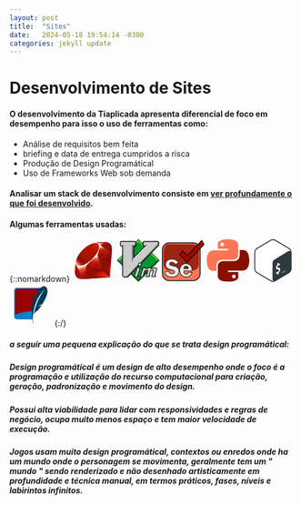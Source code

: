 ```yaml
---
layout: post
title:  "Sites"
date:   2024-05-18 19:54:14 -0300
categories: jekyll update
---
```

# Desenvolvimento de Sites

#### O desenvolvimento da Tiaplicada apresenta diferencial de foco em desempenho para isso o uso de ferramentas como:

* Análise de requisitos bem feita
* briefing e data de entrega cumpridos a risca 
* Produção de Design Programátical
* Uso de Frameworks Web sob demanda

#### Analisar um stack de desenvolvimento consiste em [ver profundamente o que foi desenvolvido](https://builtwith.com/?https%3a%2f%2ftiaplicada.com.br).


#### Algumas ferramentas usadas:

{::nomarkdown}
<svg height="75" width="75" viewBox="0 0 32 32" xmlns="http://www.w3.org/2000/svg" xmlns:xlink="http://www.w3.org/1999/xlink"><linearGradient id="a" gradientTransform="matrix(202.935 0 0 -202.78 47910.461 -62541.16)" gradientUnits="userSpaceOnUse" x1="-235.957" x2="-235.986" y1="-308.579" y2="-308.527"><stop offset="0" stop-color="#fb7655"/><stop offset=".41" stop-color="#e42b1e"/><stop offset=".99" stop-color="#900"/><stop offset="1" stop-color="#900"/></linearGradient><linearGradient id="b" gradientTransform="matrix(60.308 0 0 -111.778 14236.351 -34525.395)" gradientUnits="userSpaceOnUse" x1="-235.571" x2="-235.697" y1="-309.087" y2="-309.041"><stop offset="0" stop-color="#871101"/><stop offset=".99" stop-color="#911209"/><stop offset="1" stop-color="#911209"/></linearGradient><linearGradient id="c" gradientTransform="matrix(188.32 0 0 -21.986 44447.30200000001 -6856.882)" x1="-235.896" x2="-235.937" xlink:href="#b" y1="-313.362" y2="-313.129"/><linearGradient id="d" gradientTransform="matrix(65.222 0 0 -97.1 15237.802 -29991.814)" gradientUnits="userSpaceOnUse" x1="-233.515" x2="-233.497" y1="-309.082" y2="-309.161"><stop offset="0" stop-color="#fff"/><stop offset=".23" stop-color="#e57252"/><stop offset=".46" stop-color="#de3b20"/><stop offset=".99" stop-color="#a60003"/><stop offset="1" stop-color="#a60003"/></linearGradient><linearGradient id="e" gradientTransform="matrix(105.32 0 0 -106.825 24798.925 -33053.152)" gradientUnits="userSpaceOnUse" x1="-235.314" x2="-235.31" y1="-309.534" y2="-309.607"><stop offset="0" stop-color="#fff"/><stop offset=".23" stop-color="#e4714e"/><stop offset=".56" stop-color="#be1a0d"/><stop offset=".99" stop-color="#a80d00"/><stop offset="1" stop-color="#a80d00"/></linearGradient><linearGradient id="f" gradientTransform="matrix(94.321 0 0 -66.418 22271.499 -20707.004)" gradientUnits="userSpaceOnUse" x1="-235.882" x2="-235.869" y1="-311.851" y2="-311.935"><stop offset="0" stop-color="#fff"/><stop offset=".18" stop-color="#e46342"/><stop offset=".4" stop-color="#c82410"/><stop offset=".99" stop-color="#a80d00"/><stop offset="1" stop-color="#a80d00"/></linearGradient><linearGradient id="g" gradientTransform="matrix(70.767 0 0 -24.301 16678.116 -7798.647)" gradientUnits="userSpaceOnUse" x1="-235.412" x2="-235.333" y1="-321.074" y2="-320.958"><stop offset="0" stop-color="#fff"/><stop offset=".54" stop-color="#c81f11"/><stop offset=".99" stop-color="#bf0905"/><stop offset="1" stop-color="#bf0905"/></linearGradient><linearGradient id="h" gradientTransform="matrix(18.177 0 0 -72.645 4071.017 -22510.233)" gradientUnits="userSpaceOnUse" x1="-223.821" x2="-223.796" y1="-310.116" y2="-310.18"><stop offset="0" stop-color="#fff"/><stop offset=".31" stop-color="#de4024"/><stop offset=".99" stop-color="#bf190b"/><stop offset="1" stop-color="#bf190b"/></linearGradient><linearGradient id="i" gradientTransform="matrix(158.162 0 0 -157.937 37256.313 -48819.382)" gradientUnits="userSpaceOnUse" x1="-235.561" x2="-235.424" y1="-309.258" y2="-309.116"><stop offset="0" stop-color="#bd0012"/><stop offset=".07" stop-color="#fff"/><stop offset=".17" stop-color="#fff"/><stop offset=".27" stop-color="#c82f1c"/><stop offset=".33" stop-color="#820c01"/><stop offset=".46" stop-color="#a31601"/><stop offset=".72" stop-color="#b31301"/><stop offset=".99" stop-color="#e82609"/><stop offset="1" stop-color="#e82609"/></linearGradient><linearGradient id="j" gradientTransform="matrix(127.074 0 0 -97.409 29932.229 -30086.947)" gradientUnits="userSpaceOnUse" x1="-235.424" x2="-235.476" y1="-309.143" y2="-309.126"><stop offset="0" stop-color="#8c0c01"/><stop offset=".54" stop-color="#990c00"/><stop offset=".99" stop-color="#a80d0e"/><stop offset="1" stop-color="#a80d0e"/></linearGradient><linearGradient id="k" gradientTransform="matrix(94.011 0 0 -105.603 22198.743 -32676.856)" gradientUnits="userSpaceOnUse" x1="-235.839" x2="-235.901" y1="-309.604" y2="-309.555"><stop offset="0" stop-color="#7e110b"/><stop offset=".99" stop-color="#9e0c00"/><stop offset="1" stop-color="#9e0c00"/></linearGradient><linearGradient id="l" gradientTransform="matrix(79.702 0 0 -81.791 18827.397 -25447.905)" gradientUnits="userSpaceOnUse" x1="-235.854" x2="-235.891" y1="-311.24" y2="-311.202"><stop offset="0" stop-color="#79130d"/><stop offset=".99" stop-color="#9e120b"/><stop offset="1" stop-color="#9e120b"/></linearGradient><radialGradient id="m" cx="-235.882" cy="-312.543" gradientTransform="matrix(93.113 0 0 -48.655 21986.073 -15193.61)" gradientUnits="userSpaceOnUse" r=".076"><stop offset="0" stop-color="#a80d00"/><stop offset=".99" stop-color="#7e0e08"/><stop offset="1" stop-color="#7e0e08"/></radialGradient><radialGradient id="n" cx="-235.282" cy="-309.704" gradientTransform="matrix(97.434 0 0 -75.848 22937.057 -23467.84)" gradientUnits="userSpaceOnUse" r=".097"><stop offset="0" stop-color="#a30c00"/><stop offset=".99" stop-color="#800e08"/><stop offset="1" stop-color="#800e08"/></radialGradient><linearGradient id="o" gradientTransform="matrix(40.137 0 0 -81.143 9286.998 -25078.589)" gradientUnits="userSpaceOnUse" x1="-231.241" x2="-231.299" y1="-309.435" y2="-309.337"><stop offset="0" stop-color="#8b2114"/><stop offset=".43" stop-color="#9e100a"/><stop offset=".99" stop-color="#b3100c"/><stop offset="1" stop-color="#b3100c"/></linearGradient><linearGradient id="p" gradientTransform="matrix(78.099 0 0 -32.624 18447.361 -10353.553)" gradientUnits="userSpaceOnUse" x1="-235.898" x2="-235.831" y1="-317.466" y2="-317.537"><stop offset="0" stop-color="#b31000"/><stop offset=".44" stop-color="#910f08"/><stop offset=".99" stop-color="#791c12"/><stop offset="1" stop-color="#791c12"/></linearGradient><path d="m23.693 20.469-15.986 9.492 20.7-1.4 1.593-20.876z" fill="url(#a)"/><path d="m28.44 28.542-1.779-12.279-4.846 6.4z" fill="url(#b)"/><path d="m28.464 28.542-13.034-1.023-7.654 2.415z" fill="url(#c)"/><path d="m7.794 29.937 3.256-10.667-7.165 1.53z" fill="url(#d)"/><path d="m21.813 22.7-3-11.735-8.57 8.035z" fill="url(#e)"/><path d="m29.32 11.127-8.1-6.619-2.257 7.3z" fill="url(#f)"/><path d="m25.53 2.148-4.767 2.634-3.007-2.67z" fill="url(#g)"/><path d="m2 24.38 2-3.642-1.618-4.338z" fill="url(#h)"/><path d="m2.274 16.263 1.626 4.61 7.062-1.584 8.062-7.489 2.276-7.231-3.583-2.53-6.091 2.28c-1.92 1.781-5.644 5.316-5.778 5.381s-2.459 4.464-3.574 6.562z" fill="#fff"/><path d="m7.981 7.981c4.159-4.123 9.519-6.56 11.578-4.481s-.124 7.121-4.283 11.244-9.455 6.69-11.511 4.614.057-7.258 4.216-11.377z" fill="url(#i)"/><path d="m7.794 29.933 3.231-10.7 10.729 3.447c-3.879 3.638-8.194 6.713-13.96 7.254z" fill="url(#j)"/><path d="m19.038 11.774 2.754 10.91c3.24-3.407 6.149-7.07 7.573-11.6l-10.328.691z" fill="url(#k)"/><path d="m29.337 11.139c1.1-3.327 1.357-8.1-3.841-8.985l-4.265 2.355 8.106 6.629z" fill="url(#l)"/><path d="m2 24.332c.153 5.49 4.114 5.572 5.8 5.62l-3.9-9.1z" fill="#9e1209"/><path d="m19.053 11.791c2.49 1.531 7.509 4.6 7.61 4.661a17.552 17.552 0 0 0 2.619-5.343l-10.229.683z" fill="url(#m)"/><path d="m11.021 19.232 4.319 8.332a27.924 27.924 0 0 0 6.385-4.88l-10.7-3.452z" fill="url(#n)"/><path d="m3.887 20.861-.612 7.287c1.155 1.577 2.743 1.714 4.409 1.591-1.205-3-3.614-9-3.8-8.878z" fill="url(#o)"/><path d="m21.206 4.528 8.58 1.2c-.458-1.94-1.864-3.192-4.261-3.584l-4.319 2.38z" fill="url(#p)"/></svg>
<svg height="75" preserveAspectRatio="xMidYMid" viewBox="0 0 256 257" width="75" xmlns="http://www.w3.org/2000/svg"><path d="m128.286 1.952-126.341 125.933 126.341 126.515 125.761-126.515z" fill="#019833"/><path d="m128.264 13.516v-10.631l-125.49 125.023h10.753z" fill="#66fe98"/><path d="m128.264 13.516v-10.631l125.88 125.023h-11.636z" fill="#45fe02"/><path d="m128.264 242.836v11.769l-125.49-126.697h10.753z" fill="#017d17"/><path d="m128.264 242.836v11.769l125.88-126.697h-11.636z" fill="#005d04"/><path d="m65.226 230.591h-24.326l-9.5-9.258v-176.783h-7.54l-6.455-6.464v-19.761l6.687-7.253h85.075l7.649 7.658v18.756l-6.356 7.747h-6.428v59.758l60.487-59.758h-3.377l-7.035-7.587v-19.888l6.912-6.345h85.872l6.796 6.805v18.81z"/><path d="m128.264 256.342-128.264-128.434 128.264-127.908 127.736 127.908zm-124.335-128.434 124.335 124.502 123.805-124.502-123.805-123.973z"/><path d="m108.075 22.742 3.779-2.441-3.861-4.008h-81.837l-4.158 4.164v15.75l4.61 4.616 2.199-4.616-2.892-2.897v-11.103l2.169-1.931 77.264.095z" fill="#fefefe"/><path d="m41.458 35.833v184.334l2.592 2.468-2.077 3.925-5.451-5.369v-180.579z" fill="#fefefe"/><path d="m28.236 35.833-1.628 4.99h9.886l5.719-4.99z" fill="#808080"/><path d="m166.531 35.897-3.457-2.442v-9.896l3.616-3.621h75.449l2.893 3.862 4.117-3.249-4.238-3.872h-81.114l-4.038 4.043v15.871l4.252 3.848m-65.615 76.31-7.879 19.144 88.948-89.309-.435-10.804z" fill="#fefefe"/><g fill="#808080"><path d="m107.897 22.671 3.957-2.37v15.532l-4.517 4.523h-8.778l-.163 76.395-7.849 19.1v-100.018h14.659l2.727-2.219z"/><path d="m244.764 22.722 4.385-2.171v14.183l-186.741 191.826h-20.435l1.994-3.77 15.695.001 185.129-191.412z"/><path d="m179.03 35.782-4.548 4.569-10.471.09 2.557-4.59c.085 0 12.462-.069 12.462-.069"/></g><path d="m165.973 19.79-2.89 2.893v10.624l2.531 2.534h13.372v10.265l-88.46 89.783v-99.921h14.701l3.016-3.02v-10.751l-2.784-2.154h-77.366l-2.531 2.535v10.982l2.573 2.577h13.457v184.002l2.531 2.534h15.292l185.379-191.542v-8.448l-2.89-2.893z" fill="#ccc"/><path d="m59.519 222.918h-15.497l-2.674-2.678v-183.859h-13.314l-2.716-2.72v-11.185l2.674-2.677h77.551l2.945 2.278v10.972l-3.159 3.163h-14.559v99.081l87.972-89.288v-9.919h-13.229l-2.674-2.678v-10.826l3.032-3.037h76.134l3.033 3.037v8.648l-.068.071zm-15.294-.489h15.087l185.238-191.396v-8.249l-2.747-2.75h-75.729l-2.747 2.75v10.422l2.388 2.391h13.516v10.609l-.07.071-88.879 90.208v-100.761h14.844l2.873-2.878v-10.529l-2.623-2.03h-77.182l-2.388 2.392v10.78l2.431 2.434h13.599v184.144z" fill="#808080"/><path d="m134.566 143.819c-.141.029-.271.095-.38.19l-3.585 3.083c-.107.098-.187.221-.232.359l-3.586 10.054c-.108.301-.034.637.19.866l2.742 2.745c.159.153.371.236.591.233h11.073c.22.003.432-.08.59-.233l2.89-2.914c.1-.1.172-.224.211-.359l3.08-10.582c.085-.292.004-.608-.211-.823l-2.384-2.387c-.158-.153-.371-.236-.59-.232h-10.23c-.056-.006-.113-.006-.169 0zm-20.29 28.343c-.311.067-.556.305-.633.613l-1.371 5.449c-.111.446.16.899.606 1.01.064.016.129.024.195.025h6.518l-16.157 46.19c-.146.437.089.909.525 1.055.082.028.168.043.256.044h23.517c.363.005.687-.226.802-.571l1.54-4.963c.134-.44-.113-.906-.553-1.041-.08-.024-.164-.037-.249-.036h-5.315l15.988-46.676c.146-.437-.089-.909-.525-1.055-.082-.028-.169-.043-.256-.044h-24.72c-.056-.005-.112-.005-.168 0zm74.835.169c-.181.038-.345.134-.465.275l-4.893 5.533h-7.783l-5.189-5.385c-.155-.161-.367-.252-.59-.254h-18.582c-.35.001-.662.22-.781.549l-1.708 5.112c-.146.436.088.908.524 1.055.083.027.169.042.256.043h4.978l-15.482 45.683c-.146.437.089.909.525 1.056.082.027.169.042.256.043h19.784c.35-.001.661-.22.781-.549l1.518-4.457c.146-.436-.088-.909-.524-1.055-.083-.028-.169-.042-.256-.043h-3.459l9.871-31.111h17.865l-11.263 36.138c-.135.44.112.906.552 1.04.081.025.165.037.249.037h19.088c.332-.003.63-.202.76-.507l1.708-4.098c.17-.427-.039-.912-.466-1.081-.094-.037-.193-.057-.293-.059h-3.459l10.04-31.639h17l-11.432 36.307c-.134.44.113.906.552 1.04.081.025.165.037.25.037h20.965c.344.002.655-.208.781-.528l1.708-4.457c.158-.432-.064-.91-.496-1.068-.091-.034-.187-.051-.284-.051h-4.156l12.635-41.079c.084-.26.037-.543-.127-.761l-3.923-5.28c-.162-.206-.413-.324-.675-.317h-14.996c-.231-.004-.452.088-.612.254l-4.725 5.195h-8.268l-4.893-5.364c-.16-.166-.382-.258-.612-.254h-12.086c-.056-.005-.112-.005-.168 0z" fill="#ccc"/><path d="m128.359 162.524c.523.504 1.207.78 1.901.78.015 0 .03 0 .046-.001h11.039c.742.023 1.444-.263 2.013-.81l2.883-2.909c.334-.334.579-.751.706-1.195l3.079-10.58c.285-.979.015-2.035-.705-2.752l-2.409-2.413c-.535-.516-1.238-.8-1.947-.78h-10.16c-.146-.008-.292-.005-.436.01l-.205.032c-.47.099-.909.318-1.252.62l-3.586 3.084-.041.037c-.349.318-.612.72-.764 1.167l-3.578 10.031c-.359 1.001-.109 2.137.647 2.907zm16.154-16.751 1.575 1.577-2.816 9.676-2.346 2.368-10.168.001-1.897-1.9 3.257-9.13 3.014-2.592z"/><path d="m241.638 176.931-3.923-5.28-.035-.045c-.534-.678-1.36-1.071-2.225-1.06h-14.948c-.777-.018-1.514.296-2.049.848l-4.184 4.601h-6.541l-4.312-4.727-.04-.043c-.534-.552-1.273-.847-2.016-.848h-12.016c-.145-.008-.292-.005-.436.01l-.202.031c-.601.125-1.152.452-1.529.893l-4.31 4.874h-6.071l-4.615-4.79c-.515-.533-1.237-.843-1.995-.849h-18.588c-1.165.003-2.214.741-2.612 1.837l-1.724 5.155c-.489 1.457.298 3.041 1.756 3.531.276.092.564.141.877.144h2.252l-14.61 43.11c-.486 1.455.301 3.038 1.757 3.528.277.092.565.141.878.144h19.79c1.166-.003 2.216-.742 2.625-1.873l1.522-4.466c.487-1.456-.3-3.039-1.757-3.529-.277-.093-.565-.142-.877-.145h-.789l8.631-27.201h13.778l-10.476 33.611c-.449 1.47.381 3.031 1.847 3.48.271.083.561.117.824.123h19.105c1.11-.009 2.108-.675 2.547-1.709l1.722-4.13c.565-1.429-.136-3.052-1.558-3.616-.317-.127-.65-.193-1.019-.199h-.788l8.799-27.729h12.905l-10.637 33.782c-.447 1.469.383 3.03 1.848 3.478.265.082.541.123.809.123h.015 20.952c1.158-.007 2.194-.702 2.619-1.783l1.719-4.485c.527-1.443-.217-3.047-1.66-3.575-.303-.111-.622-.168-.956-.17h-1.51l11.847-38.518c.282-.864.124-1.815-.416-2.533zm-16.723 44.96h5.169l-.842 2.195h-18.676l11.772-37.383h-21.096l-11.28 35.548h4.432l-.765 1.835h-16.815l11.599-37.214h-21.952l-11.111 35.019h4.554l-.748 2.195h-17.406l15.854-46.782h-6.137l.952-2.849h17.287l5.433 5.639h9.495l5.135-5.808 11.114-.001 5.124 5.619h9.996l4.955-5.449h13.97l3.236 4.356z"/><path d="m130.096 218.105c-.27-.083-.54-.116-.824-.123h-2.58l15.106-44.099c.489-1.458-.299-3.041-1.757-3.531-.275-.092-.563-.141-.877-.144h-24.65c-.146-.008-.292-.005-.437.01l-.213.034c-1.046.225-1.858 1.01-2.117 2.046l-1.372 5.454c-.371 1.49.539 3.005 2.034 3.38.212.052.431.08.664.081h3.763l-15.255 43.615c-.489 1.458.3 3.041 1.756 3.53.277.092.565.141.878.144h23.489.041c1.204 0 2.263-.763 2.656-1.946l1.542-4.971c.449-1.469-.381-3.031-1.847-3.48zm-24.292 6.488 16.541-47.289h-7.826l.802-3.187h22.264l-16.364 47.774h6.534l-.838 2.702z"/></svg>
<svg height="75" preserveAspectRatio="xMidYMid" viewBox="0 0 256 249" width="75" xmlns="http://www.w3.org/2000/svg" xmlns:xlink="http://www.w3.org/1999/xlink"><radialGradient id="a" cx="3.684695%" cy="93.523026%" r="105.029056%"><stop offset="0" stop-color="#212121"/><stop offset="1" stop-color="#b8b8b8"/></radialGradient><linearGradient id="b" x1="50.877945%" x2="50.877945%" y1="134.661915%" y2="-.000001%"><stop offset="0" stop-color="#4b4b4b"/><stop offset="1" stop-color="#fff"/></linearGradient><linearGradient id="c" x1="31.39467%" x2="56.461995%" y1="83.962295%" y2="29.27916%"><stop offset="0" stop-color="#26761e"/><stop offset="1" stop-color="#2cb134" stop-opacity=".996078"/></linearGradient><radialGradient id="d" cx="30.637579%" cy="48.59125%" gradientTransform="matrix(.806967 0 0 1 .059141 0)" r="51.841565%"><stop offset="0" stop-color="#fff"/><stop offset="1" stop-color="#fff" stop-opacity="0"/></radialGradient><path d="m45.5013451 18.7741272h142.0121869c23.295892 0 42.180943 18.8850512 42.180943 42.1809425v142.0121873c0 23.295891-18.885051 42.180942-42.180943 42.180942h-142.0121869c-23.2958913 0-42.18094254-18.885051-42.18094254-42.180942v-142.0121873c0-23.2958913 18.88505124-42.1809425 42.18094254-42.1809425z" fill="url(#a)"/><path d="m45.5013451 21.9243852c-21.5560518 0-39.03068452 17.4746327-39.03068452 39.0306845v142.0121873c0 21.556052 17.47463272 39.030684 39.03068452 39.030684h142.0121869c21.556052 0 39.030685-17.474632 39.030685-39.030684v-142.0121873c0-21.5560518-17.474633-39.0306845-39.030685-39.0306845zm0-6.3005161h142.0121869c25.035731 0 45.331201 20.2954699 45.331201 45.3312006v142.0121873c0 25.035731-20.29547 45.3312-45.331201 45.3312h-142.0121869c-25.0357307 0-45.33120057-20.295469-45.33120057-45.3312v-142.0121873c0-25.0357307 20.29546987-45.3312006 45.33120057-45.3312006z" fill="#2b2b2b"/><path d="m46.5611562 27.0960173h139.0630528c19.997863 0 36.209335 16.2114716 36.209335 36.2093352v84.2722565c0 19.997863-16.211472 36.209335-36.209335 36.209335h-139.0630528c-19.9978637 0-36.2093353-16.211472-36.2093353-36.209335v-84.2722565c0-19.9978636 16.2114716-36.2093352 36.2093353-36.2093352z" fill="url(#b)" opacity=".81"/><path d="m99.5180603 140.180955-20.7830649 6.953159c-2.8016973-8.252017-8.7360743-12.378063-17.8031416-12.37815-9.6784222.000087-14.5176116 3.132824-14.5175826 9.398223-.000029 2.496084.9041326 4.610043 2.7124956 6.341895 1.8082978 1.73199 5.8961362 3.234685 12.263537 4.508091 10.6461709 2.139498 18.4398139 4.304396 23.3809507 6.494706 4.9409991 2.190433 9.1052465 5.717946 12.4927602 10.582555 3.3873543 4.864709 5.0810713 10.302428 5.0811543 16.313178-.000083 9.423718-3.629475 17.573933-10.8881866 24.450668-7.2588601 6.876751-18.019688 10.315124-32.2825198 10.315124-10.6971971 0-19.8025161-2.432329-27.3159785-7.296996-7.513495-4.864652-12.4672977-12.085231-14.8614228-21.66176l22.6168686-5.119359c2.5469176 9.72935 9.6274177 14.594009 21.2415149 14.593991 5.6032281.000018 9.7802139-1.082431 12.5309683-3.247354 2.7506385-2.16488 4.1259886-4.750024 4.1260501-7.755446-.0000615-3.0563-1.2480634-5.424959-3.744009-7.105974-2.4960616-1.680946-7.3097813-3.260049-14.4411737-4.737318-13.2950794-2.750656-22.7697045-6.507396-28.4239009-11.270228-5.6542252-4.762729-8.4813306-11.728616-8.481327-20.897678-.0000036-9.270795 3.3746955-17.089908 10.1241048-23.45736 6.7493802-6.367259 15.9056384-9.550936 27.4687963-9.551041 20.4773712.000105 33.6450589 8.175789 39.5031066 24.527074zm81.8833777 46.609084h-49.665416c-.050968 1.375382-.076438 2.572445-.076409 3.591191-.000029 5.501425 1.464465 9.652941 4.393482 12.454559 2.928948 2.801654 6.430991 4.202474 10.506146 4.202459 7.589842.000015 12.148865-4.049623 13.677091-12.148927l20.630247 1.528168c-5.756165 17.828618-17.446628 26.742915-35.071424 26.742915-7.691808 0-14.224714-1.540899-19.598737-4.622705-5.37407-3.081794-9.805749-7.577147-13.295051-13.486069-3.48932-5.908889-5.233976-12.989385-5.233969-21.241518-.000007-12.276221 3.502041-22.183823 10.506146-29.722839 7.004073-7.538881 16.007514-11.308356 27.010347-11.308432 9.933028.000076 18.452548 3.502123 25.558583 10.506142 7.105901 7.00416 10.658884 18.172499 10.658964 33.505056zm-49.741825-13.218642h27.430592c-.7132-10.595232-5.06847-15.892871-13.065823-15.892932-8.557769.000061-13.346019 5.2977-14.364769 15.892932z" fill="#eee"/><path d="m60.0149702 117.464348c-11.1259588.000101-19.8356055 3.028489-26.2264249 9.057488-6.3869284 6.025484-9.5560294 13.368231-9.556026 22.140447-.0000034 8.66415 2.6191411 15.117627 7.8372477 19.513 5.3804561 4.532246 14.5973823 8.186806 27.6247552 10.882076 7.347288 1.521991 12.3402862 3.159907 15.0852891 5.008499 2.9978492 2.019046 4.543045 4.951765 4.5431187 8.607659-.0000735 3.586855-1.6477742 6.68392-4.8168154 9.178103-3.1175278 2.453585-7.6769673 3.635146-13.650667 3.635127-11.7237399.000018-19.3596724-4.80727-22.4956248-14.264322l-19.1201499 4.327872c2.4314433 8.250921 6.9571467 14.490626 13.6027793 18.793376 7.205376 4.665192 15.9690756 7.006264 26.3320104 7.006264 13.8352673 0 24.1526885-3.296691 31.0373751-9.818964 6.9036868-6.540394 10.3227863-14.218372 10.3228653-23.136336-.000079-5.642198-1.5812688-10.718649-4.7564175-15.278602-3.2027013-4.599211-7.1101752-7.909212-11.7407222-9.962016-4.7946352-2.125369-12.4765731-4.259239-23.0023015-6.374533-6.6882933-1.337581-11.0275673-2.932703-13.1607287-4.975849-2.1646397-2.073055-3.2707634-4.659206-3.2707287-7.649441-.0000345-7.471914 5.7720886-11.208604 16.3280667-11.208699 9.1976499.000088 15.5934538 4.034051 18.8811924 11.918838l17.3400657-5.801274c-5.8738418-14.432636-18.1313767-21.598616-37.138159-21.598713zm17.5851381 31.958555-.5794659-1.706737c-2.5489648-7.507628-7.7871896-11.149656-16.0887724-11.149735-8.8009004.000079-12.7071554 2.528864-12.7071321 7.587777-.0000232 2.001904.7021776 3.643671 2.154338 5.034391 1.4833591 1.420764 5.3197628 2.83103 11.3679348 4.040596 10.7649644 2.16337 18.670304 4.359296 23.7579866 6.614567 5.2513992 2.328039 9.6724201 6.073064 13.2447794 11.203118 3.5995283 5.169421 5.4057713 10.968408 5.4058593 17.347748-.000088 9.929431-3.839772 18.551882-11.453521 25.764972-7.6330248 7.231218-18.8372623 10.811271-33.5276524 10.811271-11.0314608 0-20.4783986-2.523588-28.2999415-7.587724-7.9095585-5.121085-13.1313485-12.732278-15.6338708-22.742398l-.4490391-1.796162 26.1303572-5.914642.4434117 1.693855c2.3272378 8.890163 8.6613696 13.24203 19.4900706 13.242013 5.2327521.000017 9.027282-.983321 11.4112456-2.859569 2.3322544-1.835593 3.4352505-3.908816 3.4353001-6.332728-.0000494-2.456781-.9508593-4.261379-2.9448386-5.604321-2.2471792-1.513338-6.8816171-3.033631-13.7966817-4.466087-13.5632194-2.806133-23.2955457-6.665052-29.2234658-11.658455-6.0903607-5.130101-9.1254283-12.608396-9.1254245-22.28237-.0000038-9.769376 3.5802927-18.064855 10.6922006-24.77429 7.1079227-6.705503 16.7107915-10.04447 28.7111766-10.044579 21.2038257.000109 35.0763654 8.613427 41.207485 25.726923l.623678 1.740845zm91.8714617 5.151496c-6.767719-6.670561-14.830893-9.985019-24.287667-9.985091-10.508801.000072-19.029178 3.567302-25.683976 10.730239-6.676505 7.186395-10.022069 16.651297-10.022062 28.490566-.000007 7.94241 1.66645 14.705549 4.982451 20.320936 3.33391 5.645776 7.54236 9.914691 12.636753 12.836104 5.082827 2.914815 11.306532 4.382784 18.698086 4.382784 16.088425 0 26.857315-7.676275 32.59463-23.300487l-16.722541-1.238708c-1.992921 7.899307-7.13801 12.037988-15.107997 12.037973-4.5407.000016-8.491212-1.58019-11.757576-4.704596-3.32076-3.176322-4.952556-7.802104-4.952524-13.762838-.00003-1.043004.025905-2.261925.07765-3.658288l.064607-1.743421h49.582383c-.267832-13.950919-3.665064-24.060187-10.102217-30.405173zm-36.00149 35.80684c-.000026 5.042054 1.297164 8.719305 3.834463 11.146243 2.59151 2.478881 5.645086 3.700312 9.254701 3.700299 6.692332.000013 10.526584-3.405832 11.898014-10.674146l.299881-1.589311 24.539933 1.817775-.707597 2.191646c-5.992703 18.561246-18.367185 27.997126-36.79432 27.997126-7.992065 0-14.834172-1.61383-20.49938-4.86262-5.653753-3.242181-10.308662-7.96397-13.953352-14.136032-3.662646-6.202404-5.485499-13.60026-5.485491-22.162106-.000008-12.713171 3.65852-23.063475 10.990237-30.955122 7.353342-7.914819 16.839846-11.886537 28.336736-11.886617 10.40925.00008 19.385119 3.689712 26.829499 11.027218 7.499404 7.39203 11.198419 19.019398 11.198501 34.794437l.000009 1.810476h-49.719689c-.014787.646747-.02216 1.240402-.022145 1.780734zm-3.803363-14.999375.190741-1.983747c1.101592-11.456814 6.590864-17.53005 16.166938-17.530119 9.068137.00007 14.100765 6.121629 14.872188 17.581806l.130054 1.93206zm27.439145-3.620934c-.997929-8.392055-4.63099-12.271949-11.081467-12.271999-7.007245.000051-11.032444 3.90617-12.317197 12.271999z" fill="#232323"/><path d="m107.916027 89.7196983 42.589486 45.4287827 103.244981-106.897953-14.196493-24.98583061-86.209188 90.43001461-29.528709-27.8251252z" fill="url(#c)"/><path d="m109.578481 86.1958963 42.021625 30.5017157 98.632372-95.4245359-9.879435-18.07853393-86.777048 92.13359473-28.960849-26.689405z" fill="url(#d)"/><path d="m239.924611.25212812 16.069196 28.28178968-105.507815 109.2408502-44.872942-47.8644696 17.885224-26.8278312 29.778147 28.0601721zm-89.399578 132.27006588 100.982147-104.5550557-12.323789-21.68987163-85.770185 89.96951813-29.279272-27.5900783-13.91493 20.8723916z"/></svg> <svg height="75" preserveAspectRatio="xMidYMid" viewBox="0 0 256 255" width="75" xmlns="http://www.w3.org/2000/svg" xmlns:xlink="http://www.w3.org/1999/xlink"><linearGradient id="a" x1="12.959359%" x2="79.638833%" y1="12.039393%" y2="78.200854%"><stop offset="0" stop-color="#387eb8"/><stop offset="1" stop-color="#366994"/></linearGradient><linearGradient id="b" x1="19.127525%" x2="90.741533%" y1="20.579181%" y2="88.429037%"><stop offset="0" stop-color="#ffe052"/><stop offset="1" stop-color="#ffc331"/></linearGradient><path d="m126.915866.07227555c-64.8322829.00000462-60.7837372 28.11518925-60.7837372 28.11518925l.0722755 29.1270467h61.8678717v8.7453417h-86.4415589s-41.486166-4.7049094-41.486166 60.7114618c-.00000463 65.416358 36.2100508 63.096556 36.2100508 63.096556h21.6103896v-30.355731s-1.1648552-36.210051 35.6318464-36.210051h61.3619421s34.475438.557297 34.475438-33.3190286v-56.0135516c0-.0000047 5.234323-33.89723325-62.518352-33.89723325zm-34.1140591 19.58667415c6.1553999-.0000045 11.1304351 4.9750349 11.1304351 11.1304348.000004 6.1553999-4.9750352 11.1304348-11.1304351 11.1304348-6.1553999.0000046-11.1304348-4.9750349-11.1304348-11.1304348-.0000047-6.1553999 4.9750349-11.1304348 11.1304348-11.1304348z" fill="url(#a)"/><path d="m128.757101 254.126271c64.832302 0 60.783738-28.11519 60.783738-28.11519l-.072275-29.127046h-61.867872v-8.745342h86.441559s41.486166 4.704896 41.486166-60.711485c.000023-65.4163514-36.210051-63.0965491-36.210051-63.0965491h-21.61039v30.3557243s1.164874 36.2100508-35.631846 36.2100508h-61.361948s-34.475437-.557296-34.475437 33.319052v56.013552s-5.2343225 33.897233 62.518356 33.897233zm34.114059-19.586674c-6.155401 0-11.130434-4.975033-11.130434-11.130435 0-6.155403 4.975033-11.130435 11.130434-11.130435 6.155403 0 11.130435 4.975032 11.130435 11.130435.000023 6.155402-4.975032 11.130435-11.130435 11.130435z" fill="url(#b)"/></svg> <svg height="75" preserveAspectRatio="xMidYMid" viewBox="0 0 224 256" width="75" xmlns="http://www.w3.org/2000/svg"><path d="m207.953496 52.161792-80.636342-47.87480046c-9.583974-5.71598872-21.530609-5.71598872-31.1145833 0l-80.6524885 47.87480046c-9.7014172 5.8525698-15.60802643 16.3777426-15.54965352 27.7076416v95.7334544c-.05267495 11.324153 5.85319704 21.84188 15.54965352 27.691495l80.6363418 47.858654c9.584949 5.712453 21.529635 5.712453 31.114584 0l80.636341-47.858654c9.707613-5.848573 15.620771-16.374483 15.565801-27.707642v-95.7173074c.058373-11.329899-5.848237-21.8550718-15.549654-27.7076416z" fill="#fff"/><path d="m208.411532 52.276683-80.81395-47.98024898c-9.605084-5.72857869-21.578033-5.72857869-31.1831166 0l-80.8301327 47.98024898c-9.72278549 5.8654606-15.64240455 16.4138161-15.58390308 27.7686702v95.9443158c-.05279097 11.349096 5.86608924 21.889988 15.58390308 27.752488l80.8139505 47.964067c9.6060598 5.725035 21.5770558 5.725035 31.1831158 0l80.813951-47.964067c9.728995-5.861454 15.655177-16.41055 15.600085-27.76867v-95.9281338c.058502-11.3548541-5.861117-21.9032096-15.583903-27.7686702zm-109.1813623 194.526331-80.8139505-47.964066c-7.9861266-4.839309-12.85035986-13.511401-12.81652192-22.849279v-95.9443158c-.0370568-9.3387124 4.82800502-18.0122822 12.81652192-22.8492788l80.8139505-47.98024892c7.8651783-4.69224709 17.6703473-4.69224709 25.5355253 0l80.749222 47.98024892c6.656643 4.0318344 11.197586 10.7929253 12.411754 18.4800825-2.686247-5.7123197-8.722211-7.281994-15.761471-3.2364418l-76.396208 47.3167789c-9.531321 5.550497-16.554399 11.813012-16.570582 23.30238v94.212819c0 6.877439 2.767158 11.327547 7.039261 12.638306-1.399003.25638-2.817496.391732-4.239739.404555-4.493961-.003291-8.904176-1.21624-12.7677623-3.51154z" fill="#2f3a3e"/><path d="m187.007319 185.05984-20.086425 12.013104c-.537949.216203-.898469.728522-.920359 1.307878v5.279952c0 .645866.435959.904213.968799.597426l20.393211-12.400623c.499417-.374389.738323-1.003091.613573-1.614664v-4.634087c-.016147-.597426-.484399-.855772-.968799-.548986z" fill="#3ab14a"/><path d="m144.262952 140.831868c.645865-.322933 1.178705 0 1.194851.920358l.064587 7.007644c2.415478-1.097364 5.11027-1.424347 7.718096-.936505.500546.129173.710452.807332.516693 1.614664l-1.533932 6.151871c-.116283.464278-.356224.888359-.694305 1.227145-.118736.117149-.254907.215192-.403666.29064-.182526.09872-.393057.132861-.597426.09688-2.542857-.563107-5.204737-.135821-7.443603 1.194852-3.273668 1.474693-5.41355 4.693928-5.506006 8.283228 0 3.229329 1.614664 4.117394 7.249843 4.214274 7.443603.129173 10.672932 3.374649 10.753665 10.882839-.177224 7.837116-3.7908 15.200073-9.881746 20.134865l.129173 6.878471c-.011479.854311-.455236 1.644562-1.178705 2.099063l-4.068954 2.341264c-.645866.322933-1.178705 0-1.194852-.904212v-6.765444c-3.487675 1.453198-7.02379 1.792277-9.28432.888065-.419813-.161466-.613573-.791185-.43596-1.517784l1.469345-6.216459c.11173-.491958.364192-.940778.726599-1.291731.114938-.110097.245524-.202595.387519-.274493.210525-.094635.451488-.094635.662013 0 2.878413.780409 5.948613.391556 8.541575-1.081825 3.741777-1.804609 6.173482-5.536126 6.313338-9.687987 0-3.487675-1.921451-4.940873-6.458658-4.973166-5.861232 0-11.302651-1.130265-11.415678-9.687987.134867-7.476276 3.605579-14.500618 9.461934-19.14992l-.29064-7.039937c-.002607-.86661.443293-1.672894 1.178705-2.131357z" fill="#fff"/></svg> <svg height="75" width="75" viewBox="0 0 32 32" xmlns="http://www.w3.org/2000/svg" xmlns:xlink="http://www.w3.org/1999/xlink"><linearGradient id="a" gradientTransform="matrix(0 11.486 11.486 0 -510.889 1363.307)" gradientUnits="userSpaceOnUse" x1="-118.318" x2="-116.751" y1="45.638" y2="45.638"><stop offset="0" stop-color="#97d9f6"/><stop offset=".92" stop-color="#0f80cc"/><stop offset="1" stop-color="#0f80cc"/></linearGradient><path d="m23.192 3.242h-17.569a2.147 2.147 0 0 0 -2.141 2.141v19.376a2.147 2.147 0 0 0 2.141 2.141h11.572c-.132-5.758 1.835-16.932 5.997-23.658z" fill="#0f80cc"/><path d="m22.554 3.867h-16.931a1.518 1.518 0 0 0 -1.516 1.516v17.962a42.01 42.01 0 0 1 13.569-2.684 123.555 123.555 0 0 1 4.878-16.794z" fill="url(#a)"/><path d="m27.29 2.608c-1.2-1.073-2.66-.642-4.1.634-.213.19-.426.4-.638.625a25.4 25.4 0 0 0 -5.452 11.133 10.178 10.178 0 0 1 .634 1.822c.036.14.069.272.1.384.062.265.1.437.1.437s-.022-.083-.113-.346l-.059-.17c-.01-.027-.023-.059-.038-.094-.16-.373-.6-1.16-.8-1.5-.167.493-.315.954-.438 1.371a12.131 12.131 0 0 1 .908 2.8s-.03-.115-.171-.515a19.037 19.037 0 0 0 -.9-1.708 4.037 4.037 0 0 0 -.264 1.724 6.009 6.009 0 0 1 .493 1.383c.334 1.283.566 2.846.566 2.846s.008.1.02.263a26.145 26.145 0 0 0 .065 3.205 11.362 11.362 0 0 0 .584 3.1l.18-.1a13.859 13.859 0 0 1 -.478-4.628 35.269 35.269 0 0 1 1.938-9.688c2.01-5.308 4.8-9.568 7.35-11.6-2.326 2.1-5.474 8.9-6.417 11.418a45.656 45.656 0 0 0 -2.254 8 6.211 6.211 0 0 1 3.284-3.404s1.233-1.521 2.674-3.693a26.206 26.206 0 0 0 -2.755.733c-.7.294-.889.394-.889.394a23.939 23.939 0 0 1 4.215-2.007c2.676-4.215 5.592-10.2 2.656-12.824" fill="#003b57"/></svg>
{:/}

##### a seguir uma pequena explicação do que se trata **design programátical**:

##### Design programátical é um design de alto desempenho onde o foco é a programação e utilização do recurso computacional para criação, geração, padronização e movimento do design.

##### Possui alta viabilidade para lidar com responsividades e regras de negócio, ocupa muito menos espaço e tem maior velocidade de execução.

##### Jogos usam muito design programátical, contextos ou enredos onde ha um mundo onde o personagem se movimenta, geralmente tem um " mundo " sendo renderizado e não desenhado artisticamente em profundidade e técnica manual, em termos práticos, fases, níveis e labirintos infinitos.

